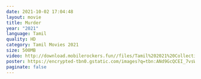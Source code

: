 ```yaml
---
date: 2021-10-02 17:04:48
layout: movie
title: Murder
year: "2021"
language: Tamil
quality: HD
category: Tamil Movies 2021
size: 500MB
video: http://download.mobilerockers.fun//files/Tamil%202021%20Collection/Murder%20(2021)/Murder%20(2021)%20Full%20Movies/Murder%20(2021)%20HDRip/Murder%20(2021)%20HDRip%20Single%20Part.mp4
poster: https://encrypted-tbn0.gstatic.com/images?q=tbn:ANd9GcQCEI_7vsWxk5Xw-52PtLqsdTnNwXpCSV0i4A&usqp=CAU
paginate: false
---
```

